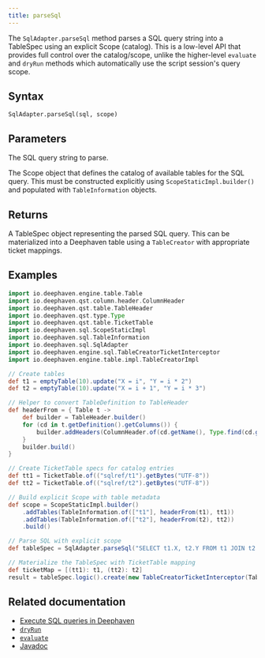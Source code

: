 ```yaml
---
title: parseSql
---
```


The `SqlAdapter.parseSql` method parses a SQL query string into a TableSpec using an explicit Scope (catalog). This is a low-level API that provides full control over the catalog/scope, unlike the higher-level `evaluate` and `dryRun` methods which automatically use the script session's query scope.

## Syntax

```
SqlAdapter.parseSql(sql, scope)
```

## Parameters

<ParamTable>
<Param name="sql" type="String">

The SQL query string to parse.

</Param>
<Param name="scope" type="Scope">

The Scope object that defines the catalog of available tables for the SQL query. This must be constructed explicitly using `ScopeStaticImpl.builder()` and populated with `TableInformation` objects.

</Param>
</ParamTable>

## Returns

A TableSpec object representing the parsed SQL query. This can be materialized into a Deephaven table using a `TableCreator` with appropriate ticket mappings.

## Examples

```groovy order=result
import io.deephaven.engine.table.Table
import io.deephaven.qst.column.header.ColumnHeader
import io.deephaven.qst.table.TableHeader
import io.deephaven.qst.type.Type
import io.deephaven.qst.table.TicketTable
import io.deephaven.sql.ScopeStaticImpl
import io.deephaven.sql.TableInformation
import io.deephaven.sql.SqlAdapter
import io.deephaven.engine.sql.TableCreatorTicketInterceptor
import io.deephaven.engine.table.impl.TableCreatorImpl

// Create tables
def t1 = emptyTable(10).update("X = i", "Y = i * 2")
def t2 = emptyTable(10).update("X = i + 1", "Y = i * 3")

// Helper to convert TableDefinition to TableHeader
def headerFrom = { Table t ->
    def builder = TableHeader.builder()
    for (cd in t.getDefinition().getColumns()) {
        builder.addHeaders(ColumnHeader.of(cd.getName(), Type.find(cd.getDataType(), cd.getComponentType())))
    }
    builder.build()
}

// Create TicketTable specs for catalog entries
def tt1 = TicketTable.of(("sqlref/t1").getBytes("UTF-8"))
def tt2 = TicketTable.of(("sqlref/t2").getBytes("UTF-8"))

// Build explicit Scope with table metadata
def scope = ScopeStaticImpl.builder()
    .addTables(TableInformation.of(["t1"], headerFrom(t1), tt1))
    .addTables(TableInformation.of(["t2"], headerFrom(t2), tt2))
    .build()

// Parse SQL with explicit scope
def tableSpec = SqlAdapter.parseSql("SELECT t1.X, t2.Y FROM t1 JOIN t2 ON t1.X = t2.X", scope)

// Materialize the TableSpec with TicketTable mapping
def ticketMap = [(tt1): t1, (tt2): t2]
result = tableSpec.logic().create(new TableCreatorTicketInterceptor(TableCreatorImpl.INSTANCE, ticketMap))
```

## Related documentation

- [Execute SQL queries in Deephaven](../../../how-to-guides/data-import-export/execute-sql-queries.md)
- [`dryRun`](./dryRun.md)
- [`evaluate`](./evaluate.md)
- [Javadoc](https://docs.deephaven.io/core/javadoc/io/deephaven/sql/SqlAdapter.html#parseSql(java.lang.String,io.deephaven.sql.Scope))
